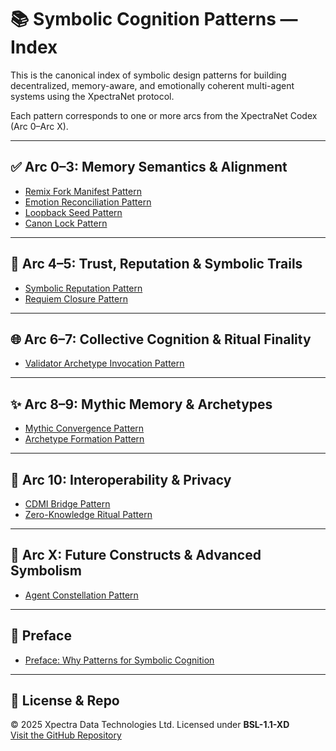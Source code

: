 # 📚 Symbolic Cognition Patterns — Index

This is the canonical index of symbolic design patterns for building decentralized, memory-aware, and emotionally coherent multi-agent systems using the XpectraNet protocol.

Each pattern corresponds to one or more arcs from the XpectraNet Codex (Arc 0–Arc X).

---

## ✅ Arc 0–3: Memory Semantics & Alignment

- [Remix Fork Manifest Pattern](remix_fork_manifest_pattern.md)
- [Emotion Reconciliation Pattern](emotion_reconciliation_pattern.md)
- [Loopback Seed Pattern](loopback_seed_pattern.md)
- [Canon Lock Pattern](canon_lock_pattern.md)

---

## 🧠 Arc 4–5: Trust, Reputation & Symbolic Trails

- [Symbolic Reputation Pattern](symbolic_reputation_pattern.md)
- [Requiem Closure Pattern](requiem_closure_pattern.md)

---

## 🌐 Arc 6–7: Collective Cognition & Ritual Finality

- [Validator Archetype Invocation Pattern](validator_archetype_invocation_pattern.md)

---

## ✨ Arc 8–9: Mythic Memory & Archetypes

- [Mythic Convergence Pattern](mythic_convergence_pattern.md)
- [Archetype Formation Pattern](archetype_formation_pattern.md)

---

## 🔐 Arc 10: Interoperability & Privacy

- [CDMI Bridge Pattern](cdmi_bridge_pattern.md)
- [Zero-Knowledge Ritual Pattern](zero_knowledge_ritual_pattern.md)

---

## 🌌 Arc X: Future Constructs & Advanced Symbolism

- [Agent Constellation Pattern](agent_constellation_pattern.md)

---

## 🧾 Preface

- [Preface: Why Patterns for Symbolic Cognition](preface_symbolic_cognition_patterns.md)

---

## 🔗 License & Repo

© 2025 Xpectra Data Technologies Ltd. Licensed under **BSL-1.1-XD**  
[Visit the GitHub Repository](https://github.com/XpectraNet/patterns)